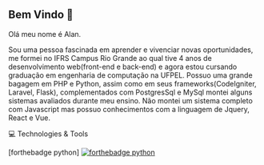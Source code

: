 ## Bem Vindo 👋
</hr>

Olá meu nome é Alan.

Sou uma pessoa fascinada em aprender e vivenciar novas oportunidades, me formei no IFRS Campus Rio Grande ao qual tive 4 anos de desenvolvimento web(front-end e back-end) e agora estou cursando graduação em engenharia de computação na UFPEL.
Possuo uma grande bagagem em PHP e Python, assim como em seus frameworks(CodeIgniter, Laravel, Flask), complementados com PostgresSql e MySql montei alguns sistemas avaliados durante meu ensino. Não montei um sistema completo com Javascript mas possuo conhecimentos com a linguagem de Jquery, React e Vue.

💻 Technologies & Tools

[forthebadge python]
[![forthebadge python](http://ForTheBadge.com/images/badges/made-with-python.svg)](https://www.python.org/)

<!--
**AlanDeveloper/AlanDeveloper** is a ✨ _special_ ✨ repository because its `README.md` (this file) appears on your GitHub profile.
-- Bem Vindo

Here are some ideas to get you started:

- 🔭 I’m currently working on ...
- 🌱 I’m currently learning ...
- 👯 I’m looking to collaborate on ...
- 🤔 I’m looking for help with ...
- 💬 Ask me about ...
- 📫 How to reach me: ...
- 😄 Pronouns: ...
- ⚡ Fun fact: ...
-->

